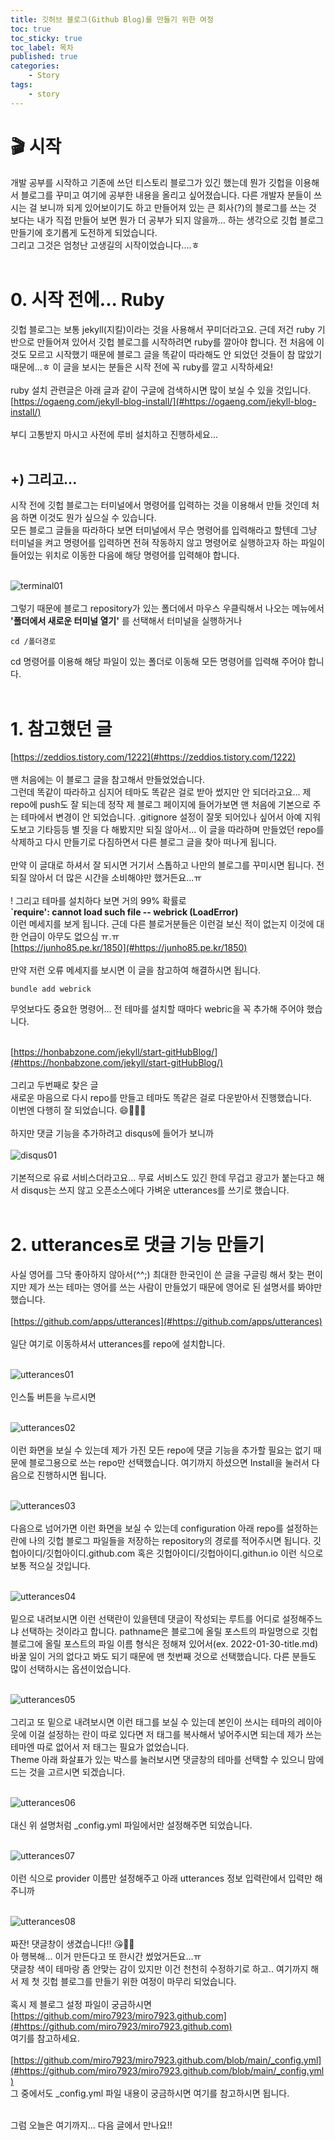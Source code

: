 ```yaml
---
title: 깃허브 블로그(Github Blog)를 만들기 위한 여정
toc: true
toc_sticky: true
toc_label: 목차
published: true
categories:
    - Story
tags:
    - story
---
```


# 🎬 시작<br>
 개발 공부를 시작하고 기존에 쓰던 티스토리 블로그가 있긴 했는데 뭔가 깃헙을 이용해서 블로그를 꾸미고 여기에 공부한 내용을 올리고 싶어졌습니다. 다른 개발자 분들이 쓰시는 걸 보니까 되게 있어보이기도 하고 만들어져 있는 큰 회사(?)의 블로그를 쓰는 것 보다는 내가 직접 만들어 보면 뭔가 더 공부가 되지 않을까... 하는 생각으로 깃헙 블로그 만들기에 호기롭게 도전하게 되었습니다. <br>
 그리고 그것은 엄청난 고생길의 시작이었습니다....ㅎ<br><br>

# 0. 시작 전에... Ruby<br>
깃헙 블로그는 보통 jekyll(지킬)이라는 것을 사용해서 꾸미더라고요. 근데 저건 ruby 기반으로 만들어져 있어서 깃헙 블로그를 시작하려면 ruby를 깔아야 합니다. 전 처음에 이것도 모르고 시작했기 때문에 블로그 글을 똑같이 따라해도 안 되었던 것들이 참 많았기 때문에...ㅎ 이 글을 보시는 분들은 시작 전에 꼭 ruby를 깔고 시작하세요!<br><br>
ruby 설치 관련글은 아래 글과 같이 구글에 검색하시면 많이 보실 수 있을 것입니다.<br>
[https://ogaeng.com/jekyll-blog-install/](#https://ogaeng.com/jekyll-blog-install/)<br><br>
부디 고통받지 마시고 사전에 루비 설치하고 진행하세요...<br><br>

## +) 그리고...<br>
시작 전에 깃헙 블로그는 터미널에서 명령어를 입력하는 것을 이용해서 만들 것인데 처음 하면 이것도 뭔가 싶으실 수 있습니다.<br>
모든 블로그 글들을 따라하다 보면 터미널에서 무슨 명령어를 입력해라고 할텐데 그냥 터미널을 켜고 명령어를 입력하면 전혀 작동하지 않고 명령어로 실행하고자 하는 파일이 들어있는 위치로 이동한 다음에 해당 명령어를 입력해야 합니다.<br><br>

![terminal01](../assets/images/terminal01.png)<br><br>
그렇기 때문에 블로그 repository가 있는 폴더에서 마우스 우클릭해서 나오는 메뉴에서 **'폴더에서 새로운 터미널 열기'** 를 선택해서 터미널을 실행하거나 <br>
```
cd /폴더경로
```
cd 명령어를 이용해 해당 파일이 있는 폴더로 이동해 모든 명령어를 입력해 주어야 합니다.<br><br>


# 1. 참고했던 글<br>
[https://zeddios.tistory.com/1222](#https://zeddios.tistory.com/1222)<br><br>
맨 처음에는 이 블로그 글을 참고해서 만들었었습니다. <br>
그런데 똑같이 따라하고 심지어 테마도 똑같은 걸로 받아 썼지만 안 되더라고요... 제 repo에 push도 잘 되는데 정작 제 블로그 페이지에 들어가보면 맨 처음에 기본으로 주는 테마에서 변경이 안 되었습니다. .gitignore 설정이 잘못 되어있나 싶어서 아예 지워도보고 기타등등 별 짓을 다 해봤지만 되질 않아서... 이 글을 따라하며 만들었던 repo를 삭제하고 다시 만들기로 다짐하면서 다른 블로그 글을 찾아 떠나게 됩니다.<br><br>
만약 이 글대로 하셔서 잘 되시면 거기서 스톱하고 나만의 블로그를 꾸미시면 됩니다. 전 되질 않아서 더 많은 시간을 소비해야만 했거든요...ㅠ <br><br>
! 그리고 테마를 설치하다 보면 거의 99% 확률로<br> 
**`require': cannot load such file -- webrick (LoadError)** <br>
이런 메세지를 보게 됩니다. 근데 다른 블로거분들은 이런걸 보신 적이 없는지 이것에 대한 언급이 아무도 없으심 ㅠ.ㅠ<br>
[https://junho85.pe.kr/1850](#https://junho85.pe.kr/1850)<br><br>
만약 저런 오류 메세지를 보시면 이 글을 참고하여 해결하시면 됩니다.<br>
```
bundle add webrick
```
무엇보다도 중요한 명령어... 전 테마를 설치할 때마다 webric을 꼭 추가해 주어야 했습니다.<br><br>

[https://honbabzone.com/jekyll/start-gitHubBlog/](#https://honbabzone.com/jekyll/start-gitHubBlog/)<br><br>
그리고 두번째로 찾은 글<br>
새로운 마음으로 다시 repo를 만들고 테마도 똑같은 걸로 다운받아서 진행했습니다. <br>
이번엔 다행히 잘 되었습니다. 😄👏👏👏<br><br>
하지만 댓글 기능을 추가하려고 disqus에 들어가 보니까 <br><br>
![disqus01](../assets/images/disqus01.png)<br><br>
기본적으로 유료 서비스더라고요... 무료 서비스도 있긴 한데 무겁고 광고가 붙는다고 해서 disqus는 쓰지 않고 오픈소스에다 가벼운 utterances를 쓰기로 했습니다.<br><br>

# 2. utterances로 댓글 기능 만들기<br>
사실 영어를 그닥 좋아하지 않아서(^^;) 최대한 한국인이 쓴 글을 구글링 해서 찾는 편이지만 제가 쓰는 테마는 영어를 쓰는 사람이 만들었기 때문에 영어로 된 설명서를 봐야만 했습니다.<br><br>
[https://github.com/apps/utterances](#https://github.com/apps/utterances)<br><br>
일단 여기로 이동하셔서 utterances를 repo에 설치합니다. <br><br>

![utterances01](../assets/images/utterances01.png)<br><br>
인스톨 버튼을 누르시면 <br><br>

![utterances02](../assets/images/utterances02.png)<br><br>
이런 화면을 보실 수 있는데 제가 가진 모든 repo에 댓글 기능을 추가할 필요는 없기 때문에 블로그용으로 쓰는 repo만 선택했습니다. 여기까지 하셨으면 Install을 눌러서 다음으로 진행하시면 됩니다.<br><br>

![utterances03](../assets/images/utterances03.png)<br><br>
다음으로 넘어가면 이런 화면을 보실 수 있는데 configuration 아래 repo를 설정하는 란에 나의 깃헙 블로그 파일들을 저장하는 repository의 경로를 적어주시면 됩니다. 깃헙아이디/깃헙아이디.github.com 혹은 깃헙아이디/깃헙아이디.githun.io 이런 식으로 보통 적으실 것입니다.<br><br>

![utterances04](../assets/images/utterances04.png)<br><br>
밑으로 내려보시면 이런 선택란이 있을텐데 댓글이 작성되는 루트를 어디로 설정해주느냐 선택하는 것이라고 합니다. pathname은 블로그에 올릴 포스트의 파일명으로 깃헙 블로그에 올릴 포스트의 파일 이름 형식은 정해져 있어서(ex. 2022-01-30-title.md) 바꿀 일이 거의 없다고 봐도 되기 때문에 맨 첫번째 것으로 선택했습니다. 다른 분들도 많이 선택하시는 옵션이었습니다.<br><br>

![utterances05](../assets/images/utterances05.png)<br><br>
그리고 또 밑으로 내려보시면 이런 태그를 보실 수 있는데 본인이 쓰시는 테마의 레이아웃에 이걸 설정하는 란이 따로 있다면 저 태그를 복사해서 넣어주시면 되는데 제가 쓰는 테마엔 따로 없어서 저 태그는 필요가 없었습니다. <br>
Theme 아래 화살표가 있는 박스를 눌러보시면 댓글창의 테마를 선택할 수 있으니 맘에 드는 것을 고르시면 되겠습니다. <br><br>

![utterances06](../assets/images/utterances06.png)<br><br>
대신 위 설명처럼 _config.yml 파일에서만 설정해주면 되었습니다.<br><br>

![utterances07](../assets/images/utterances07.png)<br><br>
이런 식으로 provider 이름만 설정해주고 아래 utterances 정보 입력란에서 입력만 해 주니까<br><br>

![utterances08](../assets/images/utterances08.png)<br><br>
짜잔! 댓글창이 생겼습니다!! 😘👏👏<br>
아 행복해... 이거 만든다고 또 한시간 썼었거든요...ㅠ <br>
댓글창 색이 테마랑 좀 안맞는 감이 있지만 이건 천천히 수정하기로 하고.. 여기까지 해서 제 첫 깃헙 블로그를 만들기 위한 여정이 마무리 되었습니다. <br><br>
혹시 제 블로그 설정 파일이 궁금하시면 <br> 
[https://github.com/miro7923/miro7923.github.com](#https://github.com/miro7923/miro7923.github.com)<br>
 여기를 참고하세요. <br><br>
[https://github.com/miro7923/miro7923.github.com/blob/main/_config.yml](#https://github.com/miro7923/miro7923.github.com/blob/main/_config.yml)<br>
그 중에서도 _config.yml 파일 내용이 궁금하시면 여기를 참고하시면 됩니다. <br><br>

그럼 오늘은 여기까지... 다음 글에서 만나요!!<br>
